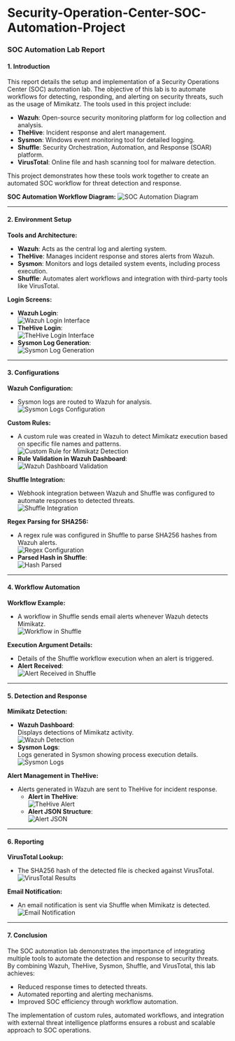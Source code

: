 # Security-Operation-Center-SOC-Automation-Project

### SOC Automation Lab Report

#### **1. Introduction**
This report details the setup and implementation of a Security Operations Center (SOC) automation lab. The objective of this lab is to automate workflows for detecting, responding, and alerting on security threats, such as the usage of Mimikatz. The tools used in this project include:

- **Wazuh**: Open-source security monitoring platform for log collection and analysis.
- **TheHive**: Incident response and alert management.
- **Sysmon**: Windows event monitoring tool for detailed logging.
- **Shuffle**: Security Orchestration, Automation, and Response (SOAR) platform.
- **VirusTotal**: Online file and hash scanning tool for malware detection.

This project demonstrates how these tools work together to create an automated SOC workflow for threat detection and response.

**SOC Automation Workflow Diagram:**
![SOC Automation Diagram](https://github.com/0xFroggi/Security-Operation-Center-SOC-Automation-Project/blob/main/images/SOC%20Automation%20Diagram.png)

---

#### **2. Environment Setup**

**Tools and Architecture:**
- **Wazuh**: Acts as the central log and alerting system.
- **TheHive**: Manages incident response and stores alerts from Wazuh.
- **Sysmon**: Monitors and logs detailed system events, including process execution.
- **Shuffle**: Automates alert workflows and integration with third-party tools like VirusTotal.

**Login Screens:**
- **Wazuh Login**:  
  ![Wazuh Login Interface](https://github.com/0xFroggi/Security-Operation-Center-SOC-Automation-Project/blob/main/images/wazuh%20login.png)
- **TheHive Login**:  
  ![TheHive Login Interface](https://github.com/0xFroggi/Security-Operation-Center-SOC-Automation-Project/blob/main/images/hive%20login.png)
- **Sysmon Log Generation**:  
  ![Sysmon Log Generation](https://github.com/0xFroggi/Security-Operation-Center-SOC-Automation-Project/blob/main/images/sysmon%20filter%20wazuh.png)

---

#### **3. Configurations**

**Wazuh Configuration:**
- Sysmon logs are routed to Wazuh for analysis.  
  ![Sysmon Logs Configuration](https://github.com/0xFroggi/Security-Operation-Center-SOC-Automation-Project/blob/main/images/wazuh%20agent%20sysmon%20logs%20to%20wazuh.png)

**Custom Rules:**
- A custom rule was created in Wazuh to detect Mimikatz execution based on specific file names and patterns.  
  ![Custom Rule for Mimikatz Detection](https://github.com/0xFroggi/Security-Operation-Center-SOC-Automation-Project/blob/main/images/custom%20rule%20for%20mimi%20in%20wazuh.png)
- **Rule Validation in Wazuh Dashboard**:  
  ![Wazuh Dashboard Validation](https://github.com/0xFroggi/Security-Operation-Center-SOC-Automation-Project/blob/main/images/wazuh%20dash%20mimi%20rule%20works%202.png)

**Shuffle Integration:**
- Webhook integration between Wazuh and Shuffle was configured to automate responses to detected threats.  
  ![Shuffle Integration](https://github.com/0xFroggi/Security-Operation-Center-SOC-Automation-Project/blob/main/images/connecting%20wazuh%20to%20shuffle%20ossec%20file.png)

**Regex Parsing for SHA256:**
- A regex rule was configured in Shuffle to parse SHA256 hashes from Wazuh alerts.  
  ![Regex Configuration](https://github.com/0xFroggi/Security-Operation-Center-SOC-Automation-Project/blob/main/images/hash%20regex%20config%20shuffle.png)
- **Parsed Hash in Shuffle**:  
  ![Hash Parsed](https://github.com/0xFroggi/Security-Operation-Center-SOC-Automation-Project/blob/main/images/hash%20parsed.png)

---

#### **4. Workflow Automation**

**Workflow Example:**
- A workflow in Shuffle sends email alerts whenever Wazuh detects Mimikatz.  
  ![Workflow in Shuffle](https://github.com/0xFroggi/Security-Operation-Center-SOC-Automation-Project/blob/main/images/shuffle%20email%20dash.png)

**Execution Argument Details:**
- Details of the Shuffle workflow execution when an alert is triggered.  
- **Alert Received**:  
  ![Alert Received in Shuffle](https://github.com/0xFroggi/Security-Operation-Center-SOC-Automation-Project/blob/main/images/shuffle%20alert%20received%20info.png)

---

#### **5. Detection and Response**

**Mimikatz Detection:**
- **Wazuh Dashboard**:  
  Displays detections of Mimikatz activity.  
  ![Wazuh Detection](https://github.com/0xFroggi/Security-Operation-Center-SOC-Automation-Project/blob/main/images/wazuh%20dash%20mimi.png)
- **Sysmon Logs**:  
  Logs generated in Sysmon showing process execution details.  
  ![Sysmon Logs](https://github.com/0xFroggi/Security-Operation-Center-SOC-Automation-Project/blob/main/images/sysmon%20mimi%20log%20generation.png)

**Alert Management in TheHive:**
- Alerts generated in Wazuh are sent to TheHive for incident response.  
  - **Alert in TheHive**:  
    ![TheHive Alert](https://github.com/0xFroggi/Security-Operation-Center-SOC-Automation-Project/blob/main/images/hive%20alert2.png)
  - **Alert JSON Structure**:  
    ![Alert JSON](https://github.com/0xFroggi/Security-Operation-Center-SOC-Automation-Project/blob/main/images/alert%20json%20hive.png)


---

#### **6. Reporting**

**VirusTotal Lookup:**
- The SHA256 hash of the detected file is checked against VirusTotal.  
  ![VirusTotal Results](https://github.com/0xFroggi/Security-Operation-Center-SOC-Automation-Project/blob/main/images/virus%20total%20first%20result.png)

**Email Notification:**
- An email notification is sent via Shuffle when Mimikatz is detected.  
  ![Email Notification](https://github.com/0xFroggi/Security-Operation-Center-SOC-Automation-Project/blob/main/images/email%20recieved.png)


---

#### **7. Conclusion**

The SOC automation lab demonstrates the importance of integrating multiple tools to automate the detection and response to security threats. By combining Wazuh, TheHive, Sysmon, Shuffle, and VirusTotal, this lab achieves:
- Reduced response times to detected threats.
- Automated reporting and alerting mechanisms.
- Improved SOC efficiency through workflow automation.

The implementation of custom rules, automated workflows, and integration with external threat intelligence platforms ensures a robust and scalable approach to SOC operations.
